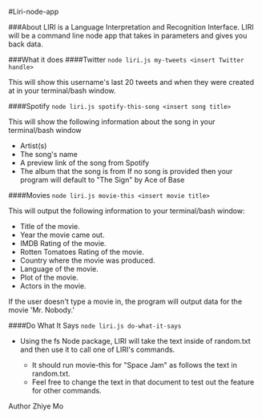 #Liri-node-app

###About
LIRI is a Language Interpretation and Recognition Interface. LIRI will be a command line node app that takes in parameters and gives you back data.

###What it does
####Twitter
`node liri.js my-tweets <insert Twitter handle>`

This will show this username's last 20 tweets and when they were created at in your terminal/bash window.

####Spotify
`node liri.js spotify-this-song <insert song title>`

This will show the following information about the song in your terminal/bash window

* Artist(s)
* The song's name
* A preview link of the song from Spotify
* The album that the song is from
If no song is provided then your program will default to "The Sign" by Ace of Base

####Movies
`node liri.js movie-this <insert movie title>`

This will output the following information to your terminal/bash window:

* Title of the movie.
* Year the movie came out.
* IMDB Rating of the movie.
* Rotten Tomatoes Rating of the movie.
* Country where the movie was produced.
* Language of the movie.
* Plot of the movie.
* Actors in the movie.

If the user doesn't type a movie in, the program will output data for the movie 'Mr. Nobody.'

####Do What It Says
`node liri.js do-what-it-says`

* Using the fs Node package, LIRI will take the text inside of random.txt and then use it to call one of LIRI's commands.

  * It should run movie-this for "Space Jam" as follows the text in random.txt.
  * Feel free to change the text in that document to test out the feature for other commands.

Author
Zhiye Mo
